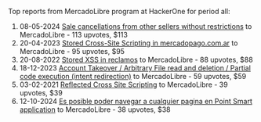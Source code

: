 Top reports from MercadoLibre program at HackerOne for period all:

1. 08-05-2024 [Sale cancellations from other sellers without restrictions](https://hackerone.com/reports/2495989) to MercadoLibre - 113 upvotes, $113
2. 20-04-2023 [Stored Cross-Site Scripting in mercadopago.com.ar](https://hackerone.com/reports/1955485) to MercadoLibre - 95 upvotes, $95
3. 20-08-2022 [Stored XSS in reclamos](https://hackerone.com/reports/1675516) to MercadoLibre - 88 upvotes, $88
4. 18-12-2023 [Account Takeover / Arbitrary File read and deletion / Partial code execution (intent redirection)](https://hackerone.com/reports/2289836) to MercadoLibre - 59 upvotes, $59
5. 03-02-2021 [Reflected Cross Site Scripting](https://hackerone.com/reports/1093577) to MercadoLibre - 39 upvotes, $39
6. 12-10-2024 [Es posible poder navegar a cualquier pagina en Point Smart application](https://hackerone.com/reports/2778400) to MercadoLibre - 38 upvotes, $38

